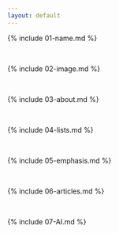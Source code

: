 ```yaml
---
layout: default
---
```


{% include 01-name.md %}

<br>

{% include 02-image.md %}

<br>

{% include 03-about.md %}

<br>

{% include 04-lists.md %}

<br>

{% include 05-emphasis.md %}

<br>

{% include 06-articles.md %}

<br>

{% include 07-AI.md %}
